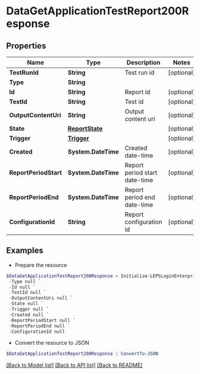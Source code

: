 # DataGetApplicationTestReport200Response
## Properties

Name | Type | Description | Notes
------------ | ------------- | ------------- | -------------
**TestRunId** | **String** | Test run id | [optional] 
**Type** | **String** |  | 
**Id** | **String** | Report id | [optional] 
**TestId** | **String** | Test id | [optional] 
**OutputContentUri** | **String** | Output content uri | [optional] 
**State** | [**ReportState**](ReportState.md) |  | [optional] 
**Trigger** | [**Trigger**](Trigger.md) |  | [optional] 
**Created** | **System.DateTime** | Created date-time | [optional] 
**ReportPeriodStart** | **System.DateTime** | Report period start date-time | [optional] 
**ReportPeriodEnd** | **System.DateTime** | Report period end date-time | [optional] 
**ConfigurationId** | **String** | Report configuration id | [optional] 

## Examples

- Prepare the resource
```powershell
$DataGetApplicationTestReport200Response = Initialize-LEPSLoginEnterpriseDataGetApplicationTestReport200Response  -TestRunId null `
 -Type null `
 -Id null `
 -TestId null `
 -OutputContentUri null `
 -State null `
 -Trigger null `
 -Created null `
 -ReportPeriodStart null `
 -ReportPeriodEnd null `
 -ConfigurationId null
```

- Convert the resource to JSON
```powershell
$DataGetApplicationTestReport200Response | ConvertTo-JSON
```

[[Back to Model list]](../README.md#documentation-for-models) [[Back to API list]](../README.md#documentation-for-api-endpoints) [[Back to README]](../README.md)

